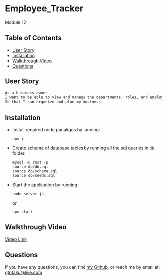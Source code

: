 # Employee_Tracker
Module 12


## Table of Contents
  * [User Story](#user-story)
  * [Installation](#installation)
  * [Walkthrough Video](#walkthrough-video)
  * [Questions](#questions)  

## User Story
```md
As a business owner
I want to be able to view and manage the departments, roles, and employees in my company
So that I can organize and plan my business
```

## Installation

- Install required node pacakges by running:
    ```bash
    npm i
    ```
- Create schema of database tables by running all the sql queries in ```db``` folder.
    ```
    mysql -u root -p
    source db/db.sql
    source db/schema.sql
    source db/seeds.sql
    ```
- Start the application by running
    ```
    node server.js
    ```
    or
    ```
    npm start
    ```



## Walkthrough Video
[Video Link]( )

## Questions
If you have any questions, you can find [my Github](https://github.com/gtotaku-tg), or reach me by email at: gtotaku@live.com



